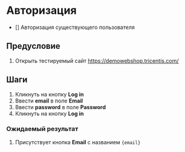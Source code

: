 # Авторизация
* [] Авторизация существующего пользователя

## Предусловие
1. Открыть тестируемый сайт https://demowebshop.tricentis.com/

## Шаги
1. Кликнуть на кнопку **Log in**
2. Ввести **email** в поле **Email**
3. Ввести **password** в поле **Password**
4. Кликнуть на кнопку **Log in**

### Ожидаемый результат
1. Присутствует кнопка **Email** с названием `{email}`
